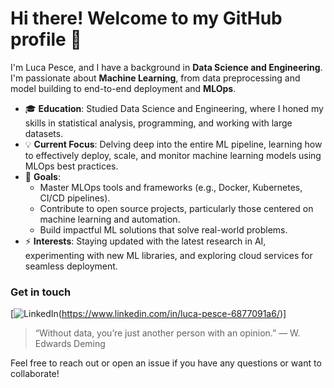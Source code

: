 # Hi there! Welcome to my GitHub profile 👋

I'm Luca Pesce, and I have a background in **Data Science and Engineering**.  
I'm passionate about **Machine Learning**, from data preprocessing and model building to end-to-end deployment and **MLOps**.  

- 🎓 **Education**: Studied Data Science and Engineering, where I honed my skills in statistical analysis, programming, and working with large datasets.  
- 💡 **Current Focus**: Delving deep into the entire ML pipeline, learning how to effectively deploy, scale, and monitor machine learning models using MLOps best practices.  
- 🚀 **Goals**:  
  - Master MLOps tools and frameworks (e.g., Docker, Kubernetes, CI/CD pipelines).  
  - Contribute to open source projects, particularly those centered on machine learning and automation.  
  - Build impactful ML solutions that solve real-world problems.  
- ⚡ **Interests**: Staying updated with the latest research in AI, experimenting with new ML libraries, and exploring cloud services for seamless deployment.  

### Get in touch
[![LinkedIn]([https://img.shields.io/badge/-LinkedIn-blue?style=flat&logo=Linkedin&logoColor=white])(https://www.linkedin.com/in/luca-pesce-6877091a6/)]

> “Without data, you’re just another person with an opinion.” — W. Edwards Deming

Feel free to reach out or open an issue if you have any questions or want to collaborate!


